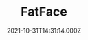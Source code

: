 ---
date: 2021-10-31T14:31:14.000Z
title: FatFace
latitude: 52.05727572810232
longitude: 1.1539881087812718
url: https://www.fatface.com
category: checkin
---